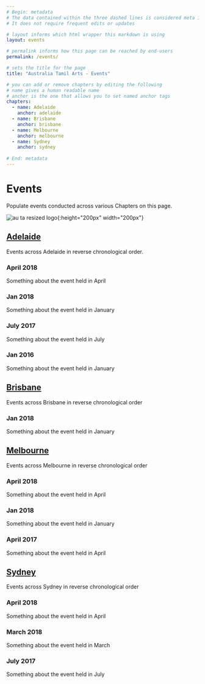 ```yaml
---
# Begin: metadata
# The data contained within the three dashed lines is considered meta information
# It does not require frequent edits or updates

# layout informs which html wrapper this markdown is using
layout: events

# permalink informs how this page can be reached by end-users
permalink: /events/

# sets the title for the page
title: "Australia Tamil Arts - Events"

# you can add or remove chapters by editing the following
# name gives a human readable name
# anchor is the one that allows you to set named anchor tags
chapters:
  - name: Adelaide
    anchor: adelaide
  - name: Brisbane
    anchor: brisbane
  - name: Melbourne
    anchor: melbourne
  - name: Sydney
    anchor: sydney
    
# End: metadata
---
```


# Events

Populate events conducted across various Chapters on this page.

![au ta resized logo](images/au-ta-logo.png){:height="200px" width="200px"}

## [Adelaide](#adelaide)

Events across Adelaide in reverse chronological order.

### April 2018

  Something about the event held in April
  
### Jan 2018

  Something about the event held in January
  
### July 2017

  Something about the event held in July

### Jan 2016

  Something about the event held in January
  
## [Brisbane](#brisbane)

Events across Brisbane in reverse chronological order

### Jan 2018

  Something about the event held in January

## [Melbourne](#melbourne)

Events across Melbourne in reverse chronological order

### April 2018

  Something about the event held in April

### Jan 2018

  Something about the event held in January

### April 2017

  Something about the event held in April

## [Sydney](#sydney)

Events across Sydney in reverse chronological order

### April 2018

  Something about the event held in April
  
### March 2018

  Something about the event held in March
  
### July 2017

  Something about the event held in July
  
